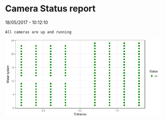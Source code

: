 Camera Status report
================
18/05/2017 - 10:12:10

    All cameras are up and running

![](camreport_files/figure-markdown_github/unnamed-chunk-2-1.png)
